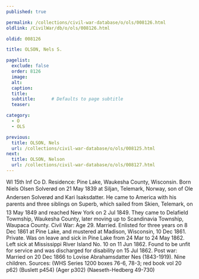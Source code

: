 ```yaml
---
published: true

permalink: /collections/civil-war-database/o/ols/008126.html
oldlink: /CivilWar/db/o/ols/008126.html

oldid: 008126

title: OLSON, Nels S.

pagelist:
  exclude: false
  order: 8126
  image: 
  alt:
  caption:
  title:
  subtitle:      # Defaults to page subtitle
  teaser:

category: 
  - O 
  - OLS

previous:
  title: OLSON, Nels
  url: /collections/civil-war-database/o/ols/008125.html  
next:
  title: OLSON, Nelson
  url: /collections/civil-war-database/o/ols/008127.html   
---
```

WI 15th Inf Co D. Residence: Pine Lake, Waukesha County, Wisconsin. Born &#147;Niels Olsen Solver&oslash;d&#148; on 21 May 1839 at Siljan, Telemark, Norway, son of Ole Andersen Solver&oslash;d and Kari Isaksdatter. He came to America with his parents and three siblings on &#147;Superb&#148;, which sailed from Skien, Telemark, on 13 May 1849 and reached New York on 2 Jul 1849. They came to Delafield Towmship, Waukesha County, later moving up to Scandinavia Township, Waupaca County. Civil War: Age 29. Married. Enlisted for three years on 8 Dec 1861 at Pine Lake, and mustered at Madison, Wisconsin, 10 Dec 1861. Private. Was on leave and sick in Pine Lake from 24 Mar to 24 May 1862. Left sick at Mississippi River Island No. 10 on 11 Jun 1862. Found to be unfit for service and was discharged for disability on 15 Jul 1862. Post war: Married on 20 Dec 1866 to Lovise Abrahamsdatter Nes (1843-1919). Nine children. Sources: (WHS Series 1200 boxes 76-6, 78-3; red book vol 20 p62) (Buslett p454) (Ager p302) (Naeseth-Hedberg &#146;49-730)
